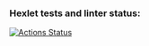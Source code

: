 ### Hexlet tests and linter status:
[![Actions Status](https://github.com/Walle1997/frontend-project-46/actions/workflows/hexlet-check.yml/badge.svg)](https://github.com/Walle1997/frontend-project-46/actions)